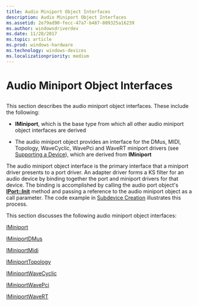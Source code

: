 ```yaml
---
title: Audio Miniport Object Interfaces
description: Audio Miniport Object Interfaces
ms.assetid: 2e79ad90-fecc-47a7-b487-809325a16239
ms.author: windowsdriverdev
ms.date: 11/28/2017
ms.topic: article
ms.prod: windows-hardware
ms.technology: windows-devices
ms.localizationpriority: medium
---
```


# Audio Miniport Object Interfaces


## <span id="ddk_audio_miniport_object_interfaces_ks"></span><span id="DDK_AUDIO_MINIPORT_OBJECT_INTERFACES_KS"></span>


This section describes the audio miniport object interfaces. These include the following:

-   **IMiniport**, which is the base type from which all other audio miniport object interfaces are derived

-   The audio miniport object provides an interface for the DMus, MIDI, Topology, WaveCyclic, WavePci and WaveRT miniport drivers (see [Supporting a Device](https://msdn.microsoft.com/library/windows/hardware/ff538398)), which are derived from **IMiniport**

The audio miniport object interface is the primary interface that a miniport driver presents to a port driver. An adapter driver forms a KS filter for an audio device by binding together the port and miniport drivers for that device. The binding is accomplished by calling the audio port object's [**IPort::Init**](https://msdn.microsoft.com/library/windows/hardware/ff536943) method and passing a reference to the audio miniport object as a call parameter. The code example in [Subdevice Creation](https://msdn.microsoft.com/library/windows/hardware/ff538390) illustrates this process.

This section discusses the following audio miniport object interfaces:

[IMiniport](https://msdn.microsoft.com/library/windows/hardware/ff536698)

[IMiniportDMus](https://msdn.microsoft.com/library/windows/hardware/ff536699)

[IMiniportMidi](https://msdn.microsoft.com/library/windows/hardware/ff536703)

[IMiniportTopology](https://msdn.microsoft.com/library/windows/hardware/ff536712)

[IMiniportWaveCyclic](https://msdn.microsoft.com/library/windows/hardware/ff536714)

[IMiniportWavePci](https://msdn.microsoft.com/library/windows/hardware/ff536724)

[IMiniportWaveRT](https://msdn.microsoft.com/library/windows/hardware/ff536737)

 

 





